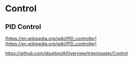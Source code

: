 # Control

## PID Control

[https://en.wikipedia.org/wiki/PID_controller](https://en.wikipedia.org/wiki/PID_controller)



https://github.com/jdsutton/AIOverview/tree/master/Control
